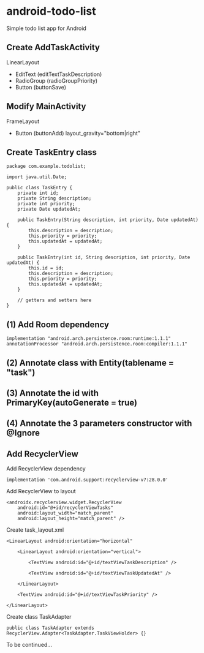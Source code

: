 # android-todo-list

Simple todo list app for Android

## Create AddTaskActivity

LinearLayout
- EditText (editTextTaskDescription)
- RadioGroup (radioGroupPriority)
- Button (buttonSave)
    
## Modify MainActivity

FrameLayout
- Button (buttonAdd) layout_gravity="bottom|right"

## Create TaskEntry class

    package com.example.todolist;

    import java.util.Date;

    public class TaskEntry {
        private int id;
        private String description;
        private int priority;
        private Date updatedAt;

        public TaskEntry(String description, int priority, Date updatedAt) {
            this.description = description;
            this.priority = priority;
            this.updatedAt = updatedAt;
        }

        public TaskEntry(int id, String description, int priority, Date updatedAt) {
            this.id = id;
            this.description = description;
            this.priority = priority;
            this.updatedAt = updatedAt;
        }

        // getters and setters here
    }

## (1) Add Room dependency

    implementation "android.arch.persistence.room:runtime:1.1.1"
    annotationProcessor "android.arch.persistence.room:compiler:1.1.1"

## (2) Annotate class with Entity(tablename = "task")

## (3) Annotate the id with PrimaryKey(autoGenerate = true)

## (4) Annotate the 3 parameters constructor with @Ignore

## Add RecyclerView

Add RecyclerView dependency

    implementation 'com.android.support:recyclerview-v7:28.0.0'

Add RecyclerView to layout

    <androidx.recyclerview.widget.RecyclerView
        android:id="@+id/recyclerViewTasks"
        android:layout_width="match_parent"
        android:layout_height="match_parent" />

Create task_layout.xml

    <LinearLayout android:orientation="horizontal"

        <LinearLayout android:orientation="vertical">

            <TextView android:id="@+id/textViewTaskDescription" />

            <TextView android:id="@+id/textViewTaskUpdatedAt" />

        </LinearLayout>

        <TextView android:id="@+id/textViewTaskPriority" />

    </LinearLayout>

Create class TaskAdapter
 
    public class TaskAdapter extends RecyclerView.Adapter<TaskAdapter.TaskViewHolder> {}
    
To be continued...
